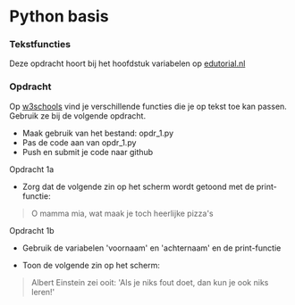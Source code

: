 # Python basis

### Tekstfuncties
Deze opdracht hoort bij het hoofdstuk variabelen op [edutorial.nl](https://www.edutorial.nl)

### Opdracht
Op [w3schools](https://www.w3schools.com/python/python_ref_string.asp) vind je verschillende functies die je op tekst toe kan passen. Gebruik ze bij de volgende opdracht.  
* Maak gebruik van het bestand: opdr_1.py
* Pas de code aan van opdr_1.py
* Push en submit je code naar github

Opdracht 1a
* Zorg dat de volgende zin op het scherm wordt getoond met de print-functie:
> O mamma mia, wat maak je toch heerlijke pizza's

Opdracht 1b
* Gebruik de variabelen 'voornaam' en 'achternaam' en de print-functie  

* Toon de volgende zin op het scherm:
> Albert Einstein zei ooit: 'Als je niks fout doet, dan kun je ook niks leren!'




